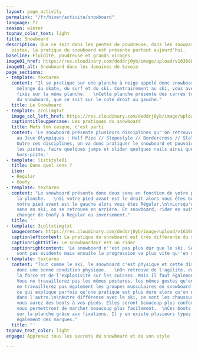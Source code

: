 ```yaml
---
layout: page_activity
permalink: "/fr/hiver/activite/snowboard"
language: fr
season: winter
topnav_color_text: light
title: Snowboard
description: Que ce soit dans les pentes de poudreuse, dans les snowparks ou sur les
  pistes, la pratique du snowboard est présente partout aujourd'hui.
baseline: Fluidité, poudreuse et grands virages
image01_href: https://res.cloudinary.com/deddrj0yb/image/upload/v1638883532/website/winter/Snowboard-marche_prsset.jpg
image01_alt: Snowboard dans les domaines de Savoie
page_sections:
- template: textarea
  content: "Il se pratique sur une planche à neige appelé donc snowboard. C'est un
    mélange du skate, du surf et du ski. Contrairement au ski, vous avez les 2 pieds
    fixés sur la même planche.   \nCette planche présente des carres tout le long
    du snowboard, que ce soit sur le coté droit ou gauche."
  title: Le Snowboard
- template: 2colimgtxt
  image_col_left_href: https://res.cloudinary.com/deddrj0yb/image/upload/v1638883539/website/winter/Snowboard-rider-debout_oecizy.jpg
  captiontitleuppercase: Les pratiques du snowboard
  title: Mets ton casque, c'est parti
  content: 'Le snowboard présente plusieurs disciplines qu''on retrouve par exemple
    au Jeux Olympiques : Half Pipe // Slopestyle // Bordercross // Slalom //Freeride.
    Outre ces disciplines, on va donc pratiquer le snowboard et pouvoir carver sur
    les pistes, faire quelques jumps et slider quelques rails ainsi que flotter en
    hors-piste.'
- template: liststyle01
  title: Dans quel sens ?
  item:
  - Regular
  - Goofy
- template: textarea
  content: "Le snowboard présente donc deux sens en fonction de votre pied avant sur
    la planche.   \nSi votre pied avant est le droit alors vous êtes Goofy.  \nSi
    votre pied avant est le gauche alors vous êtes Régular.\n\nLorsqu'on change de
    sens en ski, on se retrouve en arrière. En snowboard, rider en switch c'est donc
    changer de Goofy à Regular ou inversement."
  title: ''
- template: 3coltxtimgtxt
  imagecenter: https://res.cloudinary.com/deddrj0yb/image/upload/v1638883542/website/winter/Snowboard-saut-neige_t0coxa.jpg
  captionleftcontent: La pratique du snowboard est très différente du ski
  captionrighttitle: Le snowboardeur est un rider
  captionrightcontent: 'Le snowboard n''est pas plus dur que le ski. Ses débuts ne
    sont pas évidents mais ensuite la progression va plus vite qu''en ski. '
- template: textarea
  content: "Tout comme le ski, le snowboard c'est physique et cette discipline demande
    donc une bonne condition physique.   \nOn retrouve de l'agilité, du gainage, de
    la force et de l'explosivité sur les cuisses. Mais il faut également être souple.
    Vous ne travaillerez pas les mêmes postures, les mêmes gestes qu'en ski. Vous
    ne travaillerez pas également les groupes musculaires en snowboard qu'en ski,
    ce qui explique parfois qu'une pratique est plus dure alors qu'on est confirmé
    dans l'autre.\n\nAutre différence avec le ski, ce sont les chaussures. En snowboard
    vous aurez des boots à vos pieds. Elles seront beaucoup plus conforts et elles
    vous permettront de marcher beaucoup plus facilement.  \nCes boots sont donc fixées
    sur la planche grâce aux fixations. Il y en existe plusieurs types en fonction
    également des marques."
  title: ''
topnav_text_color: light
engage: Apprenez tous les secrets du snowboard et de son style

---
```

